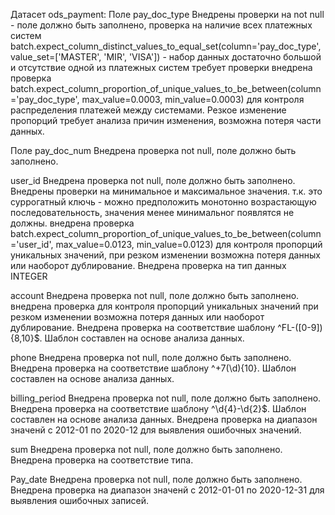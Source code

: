 Датасет ods_payment:
Поле pay_doc_type
Внедрены проверки на not null - поле должно быть заполнено,
проверка на наличие всех платежных систем batch.expect_column_distinct_values_to_equal_set(column='pay_doc_type', value_set=['MASTER', 'MIR', 'VISA']) - набор данных достаточно большой и отсутствие одной из платежных систем требует проверки
внедрена проверка batch.expect_column_proportion_of_unique_values_to_be_between(column='pay_doc_type', max_value=0.0003, min_value=0.0003) для контроля распределения платежей между системами. Резкое изменение пропорций требует анализа причин изменения, возможна потеря части данных.

Поле pay_doc_num
Внедрена проверка not null, поле должно быть заполнено.

user_id
Внедрена проверка not null, поле должно быть заполнено.
Внедрены проверки на минимальное и максимальное значения. т.к. это суррогатный ключь - можно предположить монотонно возрастающую последовательность, значения менее минимальног появлятся не должны.
внедрена проверка batch.expect_column_proportion_of_unique_values_to_be_between(column='user_id', max_value=0.0123, min_value=0.0123) для контроля пропорций уникальных значений, при резком изменении возможна потеря данных или наоборот дублирование.
Внедрена проверка на тип данных INTEGER

account
Внедрена проверка not null, поле должно быть заполнено.
внедрена проверка  для контроля пропорций уникальных значений при резком изменении возможна потеря данных или наоборот дублирование.
Внедрена проверка на соответствие шаблону ^FL-([0-9]){8,10}$. Шаблон составлен на основе анализа данных.

phone
Внедрена проверка not null, поле должно быть заполнено.
Внедрена проверка на соответствие шаблону ^\+7(\d){10}. Шаблон составлен на основе анализа данных.

billing_period
Внедрена проверка not null, поле должно быть заполнено.
Внедрена проверка на соответствие шаблону ^\d{4}-\d{2}$. Шаблон составлен на основе анализа данных.
Внедрена проверка на диапазон значенй с 2012-01  по 2020-12 для выявления ошибочных значений.

sum
Внедрена проверка not null, поле должно быть заполнено.
Внедрена проверка на соответствие типа.

Pay_date 
Внедрена проверка not null, поле должно быть заполнено.
Внедрена проверка на диапазон значенй с 2012-01-01  по 2020-12-31 для выявления ошибочных записей.
